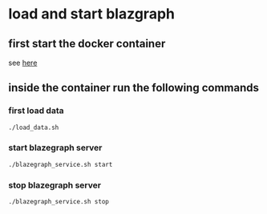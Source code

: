 # load and start blazgraph
## first start the docker container
see [here](https://github.com/dsghrg/mt_rdf/blob/main/blazegraph/docker/README.md)

## inside the container run the following commands

### first load data

```bash
./load_data.sh
```

### start blazegraph server

```bash
./blazegraph_service.sh start
```

### stop blazegraph server

```bash
./blazegraph_service.sh stop
```